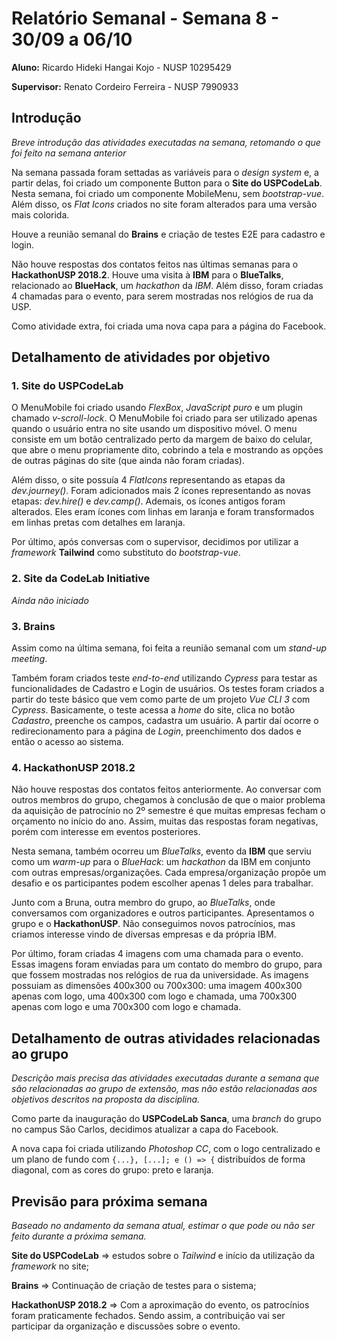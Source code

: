 # Relatório Semanal - Semana 8 - 30/09 a 06/10

**Aluno:** Ricardo Hideki Hangai Kojo - NUSP 10295429

**Supervisor:** Renato Cordeiro Ferreira - NUSP 7990933

## Introdução

_Breve introdução das atividades executadas na semana, retomando o que foi feito na semana anterior_

Na semana passada foram settadas as variáveis para o _design system_ e, a partir delas, foi criado um componente Button para o **Site do USPCodeLab**. Nesta semana, foi criado um componente MobileMenu, sem _bootstrap-vue_. Além disso, os _Flat Icons_ criados no site foram alterados para uma versão mais colorida.

Houve a reunião semanal do **Brains** e criação de testes E2E para cadastro e login.

Não houve respostas dos contatos feitos nas últimas semanas para o **HackathonUSP 2018.2**. Houve uma visita à **IBM** para o **BlueTalks**, relacionado ao **BlueHack**, um _hackathon_ da _IBM_. Além disso, foram criadas 4 chamadas para o evento, para serem mostradas nos relógios de rua da USP.

Como atividade extra, foi criada uma nova capa para a página do Facebook.

## Detalhamento de atividades por objetivo

### 1. Site do USPCodeLab

O MenuMobile foi criado usando _FlexBox_, _JavaScript puro_ e um plugin chamado _v-scroll-lock_. O MenuMobile foi criado para ser utilizado apenas quando o usuário entra no site usando um dispositivo móvel. O menu consiste em um botão centralizado perto da margem de baixo do celular, que abre o menu propriamente dito, cobrindo a tela e mostrando as opções de outras páginas do site (que ainda não foram criadas).

Além disso, o site possuía 4 _FlatIcons_ representando as etapas da _dev.journey()_. Foram adicionados mais 2 ícones representando as novas etapas: _dev.hire()_ e _dev.camp()_. Ademais, os ícones antigos foram alterados. Eles eram ícones com linhas em laranja e foram transformados em linhas pretas com detalhes em laranja.

Por último, após conversas com o supervisor, decidimos por utilizar a _framework_ **Tailwind** como substituto do _bootstrap-vue_.

### 2. Site da CodeLab Initiative

_Ainda não iniciado_

### 3. Brains

Assim como na última semana, foi feita a reunião semanal com um _stand-up meeting_.

Também foram criados teste _end-to-end_ utilizando _Cypress_ para testar as funcionalidades de Cadastro e Login de usuários. Os testes foram criados a partir do teste básico que vem como parte de um projeto _Vue CLI 3_ com _Cypress_. Basicamente, o teste acessa a _home_ do site, clica no botão _Cadastro_, preenche os campos, cadastra um usuário. A partir daí ocorre o redirecionamento para a página de _Login_, preenchimento dos dados e então o acesso ao sistema.

### 4. HackathonUSP 2018.2

Não houve respostas dos contatos feitos anteriormente. Ao conversar com outros membros do grupo, chegamos à conclusão de que o maior problema da aquisição de patrocínio no 2º semestre é que muitas empresas fecham o orçamento no início do ano. Assim, muitas das respostas foram negativas, porém com interesse em eventos posteriores.

Nesta semana, também ocorreu um _BlueTalks_, evento da **IBM** que serviu como um _warm-up_ para o _BlueHack_: um _hackathon_ da IBM em conjunto com outras empresas/organizações. Cada empresa/organização propõe um desafio e os participantes podem escolher apenas 1 deles para trabalhar.

Junto com a Bruna, outra membro do grupo, ao _BlueTalks_, onde conversamos com organizadores e outros participantes. Apresentamos o grupo e o **HackathonUSP**. Não conseguimos novos patrocínios, mas criamos interesse vindo de diversas empresas e da própria IBM.

Por último, foram criadas 4 imagens com uma chamada para o evento. Essas imagens foram enviadas para um contato do membro do grupo, para que fossem mostradas nos relógios de rua da universidade. As imagens possuiam as dimensões 400x300 ou 700x300: uma imagem 400x300 apenas com logo, uma 400x300 com logo e chamada, uma 700x300 apenas com logo e uma 700x300 com logo e chamada.

## Detalhamento de outras atividades relacionadas ao grupo

_Descrição mais precisa das atividades executadas durante a semana que são relacionadas ao grupo de extensão, mas não estão relacionadas aos objetivos descritos na proposta da disciplina._

Como parte da inauguração do **USPCodeLab Sanca**, uma _branch_ do grupo no campus São Carlos, decidimos atualizar a capa do Facebook.

A nova capa foi criada utilizando _Photoshop CC_, com o logo centralizado e um plano de fundo com `{...}, [...]; e () => {` distribuídos de forma diagonal, com as cores do grupo: preto e laranja.

## Previsão para próxima semana

_Baseado no andamento da semana atual, estimar o que pode ou não ser feito durante a próxima semana._

**Site do USPCodeLab** => estudos sobre o _Tailwind_ e início da utilização da _framework_ no site;

**Brains** => Continuação de criação de testes para o sistema;

**HackathonUSP 2018.2** => Com a aproximação do evento, os patrocínios foram praticamente fechados. Sendo assim, a contribuição vai ser participar da organização e discussões sobre o evento.
